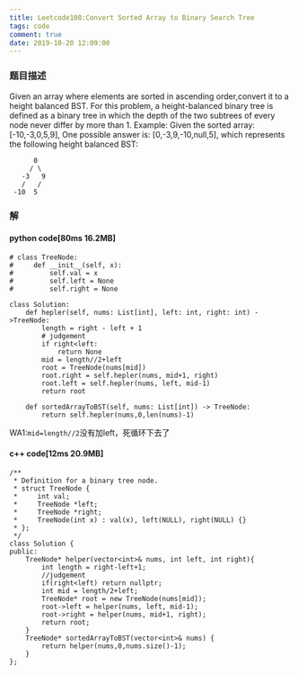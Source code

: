 ```yaml
---
title: Leetcode108:Convert Sorted Array to Binary Search Tree
tags: code
comment: true
date: 2019-10-20 12:09:00
---
```

### 题目描述
Given an array where elements are sorted in ascending order,convert it to a height balanced BST.
For this problem, a height-balanced binary tree is defined as a binary tree in which the depth of the two subtrees of every node never differ by more than 1.
Example:
Given the sorted array: [-10,-3,0,5,9],
One possible answer is: [0,-3,9,-10,null,5], which represents the following height balanced BST:
```
      0
     / \
   -3   9
   /   /
 -10  5
```
### 解
#### python code[80ms 16.2MB]
```
# class TreeNode:
#     def __init__(self, x):
#         self.val = x
#         self.left = None
#         self.right = None

class Solution:
    def hepler(self, nums: List[int], left: int, right: int) ->TreeNode:
        length = right - left + 1
        # judgement
        if right<left:
            return None
        mid = length//2+left
        root = TreeNode(nums[mid])
        root.right = self.hepler(nums, mid+1, right)
        root.left = self.hepler(nums, left, mid-1)
        return root

    def sortedArrayToBST(self, nums: List[int]) -> TreeNode:
        return self.hepler(nums,0,len(nums)-1)
```
WA1:`mid=length//2`没有加left，死循环下去了
#### c++ code[12ms 20.9MB]
```
/**
 * Definition for a binary tree node.
 * struct TreeNode {
 *     int val;
 *     TreeNode *left;
 *     TreeNode *right;
 *     TreeNode(int x) : val(x), left(NULL), right(NULL) {}
 * };
 */
class Solution {
public:
    TreeNode* helper(vector<int>& nums, int left, int right){
        int length = right-left+1;
        //judgement
        if(right<left) return nullptr;
        int mid = length/2+left;
        TreeNode* root = new TreeNode(nums[mid]);
        root->left = helper(nums, left, mid-1);
        root->right = helper(nums, mid+1, right);
        return root;
    }
    TreeNode* sortedArrayToBST(vector<int>& nums) {
        return helper(nums,0,nums.size()-1);
    }
};
```
